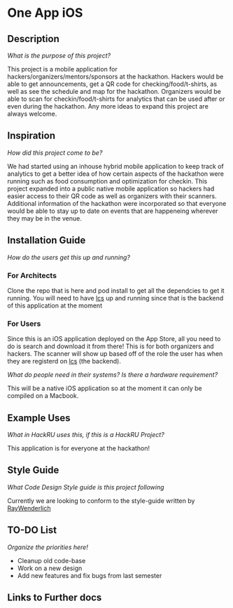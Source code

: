 # One App iOS

## Description
*What is the purpose of this project?*

This project is a mobile application for hackers/organizers/mentors/sponsors at the hackathon.  Hackers would be able to get announcements, get a QR code for checking/food/t-shirts, as well as see the schedule and map for the hackathon.  Organizers would be able to scan for checkin/food/t-shirts for analytics that can be used after or even during the hackathon.  Any more ideas to expand this project are always welcome.

## Inspiration
*How did this project come to be?*

We had started using an inhouse hybrid mobile application to keep track of analytics to get a better idea of how certain aspects of the hackathon were running such as food consumption and optimization for checkin.  This project expanded into a public native mobile application so hackers had easier access to their QR code as well as organizers with their scanners.  Additional information of the hackathon were incorporated so that everyone would be able to stay up to date on events that are happeneing wherever they may be in the venue. 

## Installation Guide
*How do the users get this up and running?*

### For Architects
Clone the repo that is here and pod install to get all the dependcies to get it running.  You will need to have [lcs](https://github.com/HackRU/lcs#lcs) up and running since that is the backend of this application at the moment

### For Users

Since this is an iOS application deployed on the App Store, all you need to do is search and download it from there!
This is for both organizers and hackers.  The scanner will show up based off of the role the user has when they are registerd on [lcs](https://github.com/HackRU/lcs#lcs) (the backend).

*What do people need in their systems? Is there a hardware requirement?*

This will be a native iOS application so at the moment it can only be compiled on a Macbook.

## Example Uses

*What in HackRU uses this, if this is a HackRU Project?*

This application is for everyone at the hackathon!


## Style Guide

*What Code Design Style guide is this project following*

Currently we are looking to conform to the style-guide written by [RayWenderlich](https://github.com/raywenderlich/swift-style-guide)


## TO-DO List

*Organize the priorities here!*

* Cleanup old code-base
* Work on a new design
* Add new features and fix bugs from last semester

## Links to Further docs

